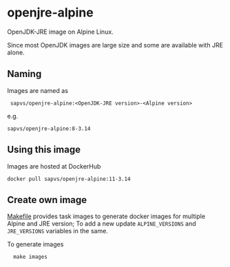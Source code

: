 # openjre-alpine
OpenJDK-JRE image on Alpine Linux. 

Since most OpenJDK images are large size and some are available with JRE alone.

## Naming 
Images are named as

     sapvs/openjre-alpine:<OpenJDK-JRE version>-<Alpine version>

e.g.

    sapvs/openjre-alpine:8-3.14

## Using this image

Images are hosted at DockerHub

    docker pull sapvs/openjre-alpine:11-3.14

## Create own image

 [Makefile](Makefile) provides task images to generate docker images for multiple Alpine and JRE version; To add a new update `ALPINE_VERSIONS` and `JRE_VERSIONS` variables in the same.

 To generate images 

      make images
